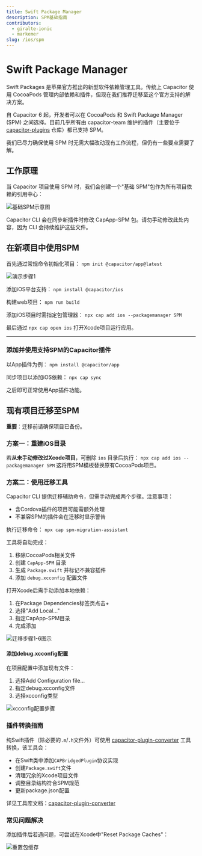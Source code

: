 ```yaml
---
title: Swift Package Manager
description: SPM基础指南
contributors:
  - giralte-ionic
  - markemer
slug: /ios/spm
---
```


# Swift Package Manager

Swift Packages 是苹果官方推出的新型软件依赖管理工具。传统上 Capacitor 使用 CocoaPods 管理内部依赖和插件，但现在我们推荐迁移至这个官方支持的解决方案。

自 Capacitor 6 起，开发者可以在 CocoaPods 和 Swift Package Manager (SPM) 之间选择。目前几乎所有由 capacitor-team 维护的插件（主要位于 <a href="https://github.com/ionic-team/capacitor-plugins">capacitor-plugins</a> 仓库）都已支持 SPM。

我们已尽力确保使用 SPM 时无需大幅改动现有工作流程，但仍有一些要点需要了解。

## 工作原理

当 Capacitor 项目使用 SPM 时，我们会创建一个"基础 SPM"包作为所有项目依赖的引用中心：

![基础SPM示意图](../../../static/img/v6/docs/ios/spm/base-spm.png)

Capacitor CLI 会在同步新插件时修改 CapApp-SPM 包。请勿手动修改此处内容，因为 CLI 会持续维护这些文件。

## 在新项目中使用SPM

首先通过常规命令初始化项目：
`npm init @capacitor/app@latest`

![演示步骤1](../../../static/img/v6/docs/ios/spm/demo-step1.png)

添加iOS平台支持：
`npm install @capacitor/ios`

构建web项目：
`npm run build`

添加iOS项目时需指定包管理器：
`npx cap add ios --packagemanager SPM`

最后通过 `npx cap open ios` 打开Xcode项目运行应用。

---

### 添加并使用支持SPM的Capacitor插件

以App插件为例：
`npm install @capacitor/app`

同步项目以添加iOS依赖：
`npx cap sync`

之后即可正常使用App插件功能。

## 现有项目迁移至SPM

**重要**：迁移前请确保项目已备份。

### 方案一：重建iOS目录

若**从未手动修改过Xcode项目**，可删除 `ios` 目录后执行：
`npx cap add ios --packagemanager SPM`
这将用SPM模板替换原有CocoaPods项目。

### 方案二：使用迁移工具

Capacitor CLI 提供迁移辅助命令，但需手动完成两个步骤。注意事项：
- 含Cordova插件的项目可能需额外处理
- 不兼容SPM的插件会在迁移时显示警告

执行迁移命令：
`npx cap spm-migration-assistant`

工具将自动完成：
1. 移除CocoaPods相关文件
2. 创建 `CapApp-SPM` 目录
3. 生成 `Package.swift` 并标记不兼容插件
4. 添加 `debug.xcconfig` 配置文件

打开Xcode后需手动添加本地依赖：
1. 在Package Dependencies标签页点击+
2. 选择"Add Local..."
3. 指定CapApp-SPM目录
4. 完成添加

![迁移步骤1-6图示](../../../static/img/spm/xcode-step-1.png)

#### 添加debug.xcconfig配置

在项目配置中添加现有文件：
1. 选择Add Configuration file...
2. 指定debug.xcconfig文件
3. 选择xcconfig类型

![xcconfig配置步骤](../../../static/img/spm/xcconfig-step1.png)

### 插件转换指南

纯Swift插件（除必要的`.m`/`.h`文件外）可使用 [capacitor-plugin-converter](https://github.com/ionic-team/capacitor-plugin-converter) 工具转换，该工具会：
- 在Swift类中添加`CAPBridgedPlugin`协议实现
- 创建`Package.swift`文件
- 清理冗余的Xcode项目文件
- 调整目录结构符合SPM规范
- 更新package.json配置

详见工具库文档：[capacitor-plugin-converter](https://github.com/ionic-team/capacitor-plugin-converter)

### 常见问题解决

添加插件后若遇问题，可尝试在Xcode中"Reset Package Caches"：

![重置包缓存](../../../static/img/v6/docs/ios/spm/reset-package.png)